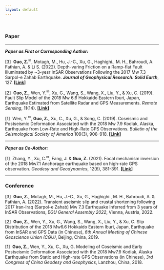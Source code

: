 ```yaml
---
layout: default
---
```


<br>

<html>
<meta charset="UTF-8">
<body>

<h3>Paper</h3>

---

<p><a><i><b>Paper as First or Corresponding Aothor:</b></i></a></p>

<p> [3]&nbsp; <b>Guo, Z.</b><sup>&#9993;</sup>, Motagh, M., Hu, J.-C., Xu, G., Haghighi., M. H., Bahroudi, A.  Fathian, A. & Li S. (2022). Depth-varing Friction on a Ramp-flat Fault Illuminated by ~3-yesr InSAR Observations Following the 2017 Mw 7.3 Sarpol-e Zahab Earthquake. <i><b>Journal of Geophysical Research: Solid Earth</b></i>, 127. <a href="https://agupubs.onlinelibrary.wiley.com/doi/10.1029/2022JB025148"><b>[Link]</b></a></p>

<p> [2]&nbsp; <b>Guo, Z.,</b> Wen, Y.<sup>&#9993;</sup>, Xu, G., Wang, S., Wang, X., Liu, Y., & Xu, C. (2019). Fault Slip Model of the 2018 Mw 6.6 Hokkaido Eastern Iburi, Japan, Earthquake Estimated from Satellite Radar and GPS Measurements. <i>Remote Sensing</i>, 11(14). <a href="https://doi.org/10.3390/rs11141667"><b>[Link]</b></a></p>

<p> [1]&nbsp; Wen, Y.<sup>&#9993;</sup>, <b>Guo, Z.,</b> Xu, C., Xu, G., & Song, C. (2019). Coseismic and Postseismic Deformation Associated with the 2018 Mw 7.9 Kodiak, Alaska, Earthquake from Low-Rate and High-Rate GPS Observations. <i>Bulletin of the Seismological Society of America</i> 109(3), 908–918. <a href="https://doi.org/10.1785/0120180246"><b>[Link]</b></a></p>

---
<p><a><i><b>Paper as Co-Aothor:</b></i></a></p>

<p> [1]&nbsp; Zhang, Y., Xu, C.<sup>&#9993;</sup>, Fang, J. & <b>Guo, Z.</b> (2021). Focal mechanism inversion of the 2018 Mw7.1 Anchorage earthquake based on high-rate GPS observation. <i>Geodesy and Geodynamics</i>, 12(6), 381-391. <a href="https://doi.org/10.1016/j.geog.2021.09.004"><b>[Link]</b></a></p>

---
<h3>Conference</h3>

<p> [3]&nbsp; <b>Guo, Z.,</b> Motagh, M., Hu, J.-C., Xu, G., Haghighi., M. H., Bahroudi, A. & Fathian, A. (2022). Transient aseismic slip and crustal shortening following 2017 Iran-Iraq (Sarpol-e Zahab) Mw 7.3 Earthquake Inferred from 3 years of InSAR Observations, <i>EGU General Assembly 2022</i>, Vienna, Austria, 2022.</p>

<p> [2]&nbsp; <b>Guo, Z.,</b> Wen, Y., Xu, G., Wang, S., Wang, X., Liu, Y., & Xu, C. Slip Distribution of the 2018 Mw6.6 Hokkaido Eastern Iburi, Japan, Earthquake from InSAR and GPS Data (in Chinese), <i>6th Annual Meeting of Chinese Geoscience Union (CGU)</i>, Beijing, China, 2019.</p>

<p> [1]&nbsp; <b>Guo, Z.,</b> Wen, Y., Xu, C., Xu, G. Modeling of Coseismic and Early Postseismic Deformation Associated with the 2018 Mw7.9 Kodiak, Alaska Earthquake from Static and High-rate GPS Observations (in Chinese), <i>3rd Congress of China Geodesy and Geophysics</i>, Lanzhou, China, 2018.</p>

</body> 
</html>

<br><br>



